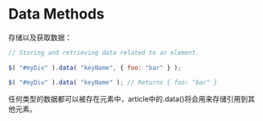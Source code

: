 # Data Methods

存储以及获取数据：  
```js
// Storing and retrieving data related to an element.
 
$( "#myDiv" ).data( "keyName", { foo: "bar" } );
 
$( "#myDiv" ).data( "keyName" ); // Returns { foo: "bar" }
```

任何类型的数据都可以被存在元素中，article中的.data()将会用来存储引用到其他元素。  

